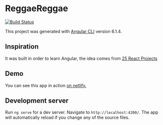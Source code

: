# ReggaeReggae

[![Build Status](https://travis-ci.org/robphoenix/reggae-reggae.svg?branch=master)](https://travis-ci.org/robphoenix/reggae-reggae)

This project was generated with [Angular CLI](https://github.com/angular/angular-cli) version 6.1.4.

## Inspiration

It was built in order to learn Angular, the idea comes from [25 React Projects](http://sean-smith.me/assets/portfolio/25-react-projects/index.html)

## Demo

You can see this app in action [on netlify.](https://reggae-reggae.netlify.com/)

## Development server

Run `ng serve` for a dev server. Navigate to `http://localhost:4200/`. The app will automatically reload if you change any of the source files.
